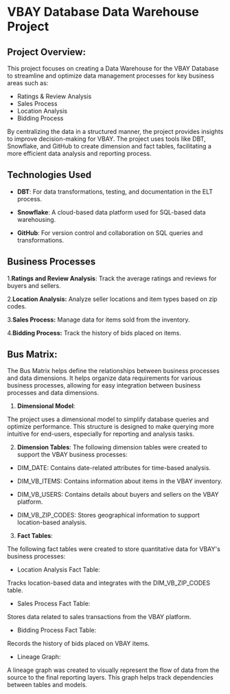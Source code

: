 # **VBAY Database Data Warehouse Project**

## **Project Overview**:

This project focuses on creating a Data Warehouse for the VBAY Database to streamline and optimize data management processes for key business areas such as:

- Ratings & Review Analysis
- Sales Process
- Location Analysis
- Bidding Process

By centralizing the data in a structured manner, the project provides insights to improve decision-making for VBAY. The project uses tools like DBT, Snowflake, and GitHub to create dimension and fact tables, facilitating a more efficient data analysis and reporting process.

## **Technologies Used**
- **DBT**: For data transformations, testing, and documentation in the ELT process.
  
- **Snowflake**: A cloud-based data platform used for SQL-based data warehousing.
  
- **GitHub**: For version control and collaboration on SQL queries and transformations.
  
## **Business Processes**

1.**Ratings and Review Analysis**:
Track the average ratings and reviews for buyers and sellers.

2.**Location Analysis:**
Analyze seller locations and item types based on zip codes.

3.**Sales Process:**
Manage data for items sold from the inventory.

4.**Bidding Process:**
Track the history of bids placed on items.

## **Bus Matrix**:

The Bus Matrix helps define the relationships between business processes and data dimensions. It helps organize data requirements for various business processes, allowing for easy integration between business processes and data dimensions.

 1. **Dimensional Model**:

The project uses a dimensional model to simplify database queries and optimize performance. This structure is designed to make querying more intuitive for end-users, especially for reporting and analysis tasks.

 2. **Dimension Tables**:
The following dimension tables were created to support the VBAY business processes:

- DIM_DATE:
Contains date-related attributes for time-based analysis.

- DIM_VB_ITEMS:
Contains information about items in the VBAY inventory.

- DIM_VB_USERS:
Contains details about buyers and sellers on the VBAY platform.

- DIM_VB_ZIP_CODES:
Stores geographical information to support location-based analysis.

3. **Fact Tables**:

The following fact tables were created to store quantitative data for VBAY's business processes:

- Location Analysis Fact Table:
  
Tracks location-based data and integrates with the DIM_VB_ZIP_CODES table.

- Sales Process Fact Table:
  
Stores data related to sales transactions from the VBAY platform.

- Bidding Process Fact Table:
  
Records the history of bids placed on VBAY items.

- Lineage Graph:
  
A lineage graph was created to visually represent the flow of data from the source to the final reporting layers. This graph helps track dependencies between tables and models.


